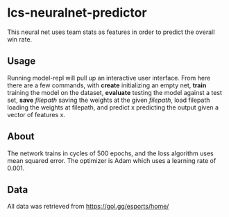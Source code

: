 # lcs-neuralnet-predictor
This neural net uses team stats as features in order to predict the overall win rate.

## Usage

Running model-repl will pull up an interactive user interface. From here there are a few commands,
with **create** initializing an empty net, **train** training the model on the dataset, **evaluate** testing the model
against a test set, **save** *filepath* saving
the weights at the given *filepath*, load filepath loading the weights at filepath, and predict x predicting
the output given a vector of features x.

## About

The network trains in cycles of 500 epochs, and the loss algorithm uses mean squared error. The optimizer is Adam which
uses a learning rate of 0.001.

## Data

All data was retrieved from https://gol.gg/esports/home/
